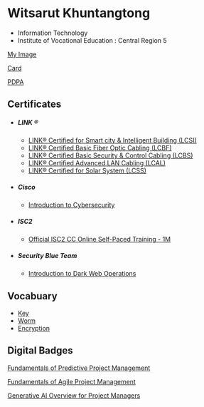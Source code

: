 

# Witsarut Khuntangtong
+ Information Technology
+ Institute of Vocational Education : Central Region 5
  
[My Image](HelloWorld)

[Card](Card)

[PDPA](PDPA)

## Certificates
+ ##### LINK ®
  - [LINK® Certified for Smart city & Intelligent Building (LCSI)](Cert/LINK/LCSI.pdf)
  - [LINK® Certified Basic Fiber Optic Cabling (LCBF)](Cert/LINK/LCBF.pdf)
  - [LINK® Certified Basic Security & Control Cabling (LCBS)](Cert/LINK/LCBS.pdf)
  - [LINK® Certified Advanced LAN Cabling (LCAL)](Cert/LINK/LCAL.pdf)
  - [LINK® Certified for Solar System (LCSS)](Cert/LINK/LCSS.pdf)
+ ##### Cisco 
  - [Introduction to Cybersecurity](Cert/Cisco/IntroductionCybersecurity.pdf)
+ ##### ISC2
  - [Official ISC2 CC Online Self-Paced Training - 1M](Cert/ISC2/ISC2%201M.pdf)
+ ##### Security Blue Team
  - [Introduction to Dark Web Operations](Cert/Introduction-to-Dark-Web-Operations-Course/Introduction-to-Dark-Web-Operations-course.pdf)
    

## Vocabuary
+ [Key](Key)
+ [Worm](Worm)
+ [Encryption](Encryption)

## Digital Badges
  [Fundamentals of Predictive Project Management](https://www.credly.com/badges/9f00d41c-64df-4296-af81-c4a589fb3ee3)
  
  [Fundamentals of Agile Project Management](https://www.credly.com/badges/6c2d5e1d-faee-431e-ae89-d7149fa6a6f9)

  [Generative AI Overview for Project Managers](https://www.credly.com/badges/d4dcfdee-4e7c-429c-b043-794290b20751)
